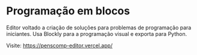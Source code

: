 # Programação em blocos

Editor voltado a criação de soluções para problemas de programação para iniciantes. Usa Blockly para a programação visual e exporta para Python.

Visite: https://penscomp-editor.vercel.app/
